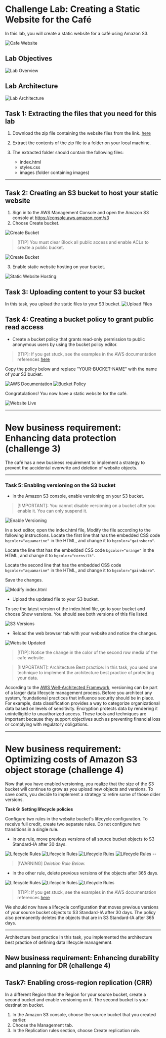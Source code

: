 Challenge Lab: Creating a Static Website for the Café
===================================================================

In this lab, you will create a static website for a café using Amazon S3.

<img src="media/2025-08-31_13-04.png" alt="Cafe Website"/>

Lab Objectives
------------------

<img src="media/lab_objectives.png" alt="Lab Overview" />

Lab Architecture
------------------

<img src="media/lab_architecture.png" alt="Lab Architecture" />

Task 1: Extracting the files that you need for this lab
--------------------------------------------------

1. Download the zip file containing the website files from the link.
  [here](https://aws-tc-largeobjects.s3.us-west-2.amazonaws.com/CUR-TF-200-ACACAD-3-113230/01-lab-mod4-challenge-S3/s3/scripts/static-website.zip)

2. Extract the contents of the zip file to a folder on your local machine.
3. The extracted folder should contain the following files:
   - index.html
   - styles.css
   - images (folder containing images)

--------------------------------------------------

Task 2: Creating an S3 bucket to host your static website
--------------------------------------------------

1. Sign in to the AWS Management Console and open the Amazon S3 console at <https://console.aws.amazon.com/s3>
2. Choose Create bucket.

<img src="media/create_bucket-1.png" alt="Create Bucket" />

> [!TIP] You must clear Block all public access and enable ACLs to create a public bucket.

<img src="media/s3-access.png" alt="Create Bucket"/>

3. Enable static website hosting on your bucket.

<img src="media/enable_static_hosting.png" alt="Static Website Hosting" />

Task 3: Uploading content to your S3 bucket
--------------------------------------------------

In this task, you upload the static files to your S3 bucket.
<img src="media/upload-s3_files.png" alt="Upload Files" />

Task 4: Creating a bucket policy to grant public read access
------------------------------------------------

- Create a bucket policy that grants read-only permission to public anonymous users by using the bucket policy editor.

> [!TIP]: If you get stuck, see the examples in the AWS documentation references <a href="https://docs.aws.amazon.com/AmazonS3/latestuserguideHostingWebsiteOnS3Setuphtml#step4-add-bucket-policy-make-content-public">here</a>

Copy the policy below and replace "YOUR-BUCKET-NAME" with the name of your S3 bucket.

<img src="media/image.png" alt="AWS Documentation" />

<img src="media/Policy_created.png" alt="Bucket Policy" />

Congratulations! You now have a static website for the café.

<img src="media/access_yes.png" alt="Website Live" />

---------------------------------------------------

# New business requirement: Enhancing data protection (challenge 3)

The café has a new business requirement to implement a strategy to prevent the accidental overwrite and deletion of website objects.

------------------------------------------------

### Task 5: Enabling versioning on the S3 bucket

- In the Amazon S3 console, enable versioning on your S3 bucket.

> [!IMPORTANT]: You cannot disable versioning on a bucket after you enable it. You can only suspend it.
<img src="media/versioning.png" alt="Enable Versioning" />

In a text editor, open the index.html file, Modify the file according to the following instructions.
Locate the first line that has the embedded CSS code `bgcolor="aquamarine"` in the HTML, and change it to `bgcolor="gainsboro"`.

Locate the line that has the embedded CSS code `bgcolor="orange"` in the HTML, and change it to `bgcolor="cornsilk"`.

Locate the second line that has the embedded CSS code `bgcolor="aquamarine"` in the HTML, and change it to `bgcolor="gainsboro"`.

Save the changes.

<img src="media/edit_html.png" alt="Modify index.html" />

- Upload the updated file to your S3 bucket.

To see the latest version of the index.html file, go to your bucket and choose Show versions. You should see both versions of this file listed.

<img src="media/show_version.png" alt="S3 Versions" />

- Reload the web browser tab with your website and notice the changes.

<img src="media/color_changed.png" alt="Website Updated" />

> [!TIP]: Notice the change in the color of the second row media of the cafe website.

> [!IMPORTANT]: Architecture Best practice: In this task, you used one technique to implement the architecture best practice of protecting your data.


According to the [AWS Well-Architected Framework](https://docs.aws.amazon.com/wellarchitected/latest/framework/welcome.html), versioning can be part of a larger data lifecycle management process. Before you architect any system, foundational practices that influence security should be in place. For example, data classification provides a way to categorize organizational data based on levels of sensitivity. Encryption protects data by rendering it unintelligible to unauthorized access. These tools and techniques are important because they support objectives such as preventing financial loss or complying with regulatory obligations.

--------------------------------------------------

# New business requirement: Optimizing costs of Amazon S3 object storage (challenge 4)


Now that you have enabled versioning, you realize that the size of the S3 bucket will continue to grow as you upload new objects and versions. To save costs, you decide to implement a strategy to retire some of those older versions.

**Task 6: Setting lifecycle policies**

Configure two rules in the website bucket's lifecycle configuration. To receive full credit, create two separate rules. Do not configure two transitions in a single rule.

- In one rule, move previous versions of all source bucket objects to S3 Standard-IA after 30 days.

<img src="media/lifecycle_rules.png" alt="Lifecycle Rules" />   

<img src="media/rule_1.png" alt="Lifecycle Rules" />

<img src="media/rule1_1.png" alt="Lifecycle Rules" />

<img src="media/rule1_succesfful.png" alt="Lifecycle Rules" />
--

> [!WARNING] *Deletion Rule Below.*

- In the other rule, delete previous versions of the objects after 365 days.

<img src="media/rule_2.png" alt="Lifecycle Rules" />    

<img src="media/rule2_1.png" alt="Lifecycle Rules" />

<img src="media/rule_2-successful.png" alt="Lifecycle Rules" />

> [!TIP]: If you get stuck, see the examples in the AWS documentation references <a href="https://docs.aws.amazon.com/AmazonS3/latest/userguide/lifecycle-configuration-examples.html">here</a>

We should now have a lifecycle configuration that moves previous versions of your source bucket objects to S3 Standard-IA after 30 days. The policy also permanently deletes the objects that are in S3 Standard-IA after 365 days.

--------------------------------------------------

Architecture best practice
In this task, you implemented the architecture best practice of defining data lifecycle management.









New business requirement: Enhancing durability and planning for DR (challenge 4)
--------------------------------------------------

Task7: Enabling cross-region replication (CRR)
--------------------------------------------------

In a different Region than the Region for your source bucket, create a second bucket and enable versioning on it. The second bucket is your destination bucket.

1. In the Amazon S3 console, choose the source bucket that you created earlier.
2. Choose the Management tab.
3. In the Replication rules section, choose Create replication rule.
